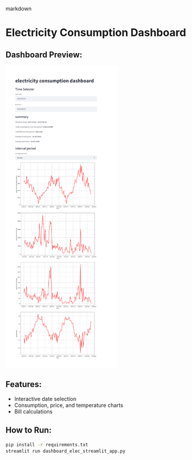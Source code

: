 markdown
# Electricity Consumption Dashboard

## Dashboard Preview:
![Dashboard Screenshot](dashboard-screenshot.png)

## Features:
- Interactive date selection
- Consumption, price, and temperature charts
- Bill calculations

## How to Run:
```bash
pip install -r requirements.txt
streamlit run dashboard_elec_streamlit_app.py
